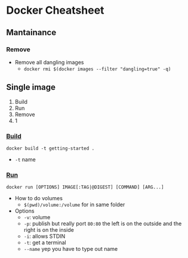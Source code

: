 # Docker Cheatsheet
## Mantainance 
### Remove
- Remove all dangling images
  - `docker rmi $(docker images --filter "dangling=true" -q)`

## Single image
1. Build
2. Run
3. Remove
4. 1
### [Build](https://docs.docker.com/get-started/02_our_app/)
```docker build -t getting-started .```
- `-t` name
### [Run](https://docs.docker.com/engine/reference/run/)
```docker run [OPTIONS] IMAGE[:TAG|@DIGEST] [COMMAND] [ARG...]```
- How to do volumes
  -  `$(pwd)/volume:/volume` for in same folder
- Options
  - `-v`: volume
  - `-p`: publish but really port `80:80` the left is on the outside and the right is on the inside
  - `-i`: allows STDIN
  - `-t`: get a terminal
  - `--name` yep you have to type out name
